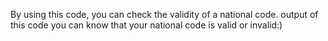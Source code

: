 By using this code, you can check the validity of a national code. 
output of this code you can know that your national code is valid or invalid:)
